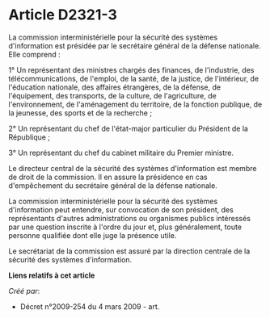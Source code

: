 # Article D2321-3

La commission interministérielle pour la sécurité des systèmes d'information est présidée par le secrétaire général de la
défense nationale. Elle comprend :

1° Un représentant des ministres chargés des finances, de l'industrie, des télécommunications, de l'emploi, de la santé, de
la justice, de l'intérieur, de l'éducation nationale, des affaires étrangères, de la défense, de l'équipement, des
transports, de la culture, de l'agriculture, de l'environnement, de l'aménagement du territoire, de la fonction publique, de
la jeunesse, des sports et de la recherche ;

2° Un représentant du chef de l'état-major particulier du Président de la République ;

3° Un représentant du chef du cabinet militaire du Premier ministre.

Le directeur central de la sécurité des systèmes d'information est membre de droit de la commission. Il en assure la
présidence en cas d'empêchement du secrétaire général de la défense nationale.

La commission interministérielle pour la sécurité des systèmes d'information peut entendre, sur convocation de son président,
des représentants d'autres administrations ou organismes publics intéressés par une question inscrite à l'ordre du jour et,
plus généralement, toute personne qualifiée dont elle juge la présence utile.

Le secrétariat de la commission est assuré par la direction centrale de la sécurité des systèmes d'information.

**Liens relatifs à cet article**

_Créé par_:

  - Décret n°2009-254 du 4 mars 2009 - art.
